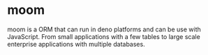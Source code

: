 # moom

moom is a ORM that can run in deno platforms and can be use with JavaScript. From small applications with a few tables
to large scale enterprise applications with multiple databases.
